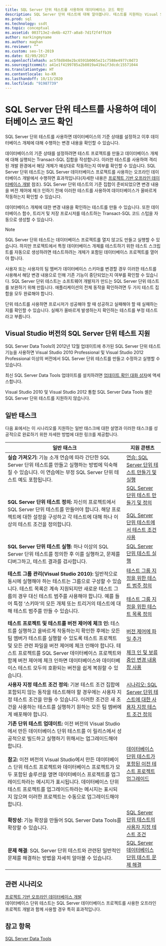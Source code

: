 ```yaml
---
title: SQL Server 단위 테스트를 사용하여 데이터베이스 코드 확인
description: SQL Server 단위 테스트에 대해 알아봅니다. 테스트를 지원하는 Visual Studio 버전을 확인하고 테스트를 사용하여 데이터베이스 코드를 확인하는 방법에 대한 리소스를 봅니다.
ms.prod: sql
ms.technology: ssdt
ms.topic: conceptual
ms.assetid: 003713e2-de6b-4277-a0a8-7d1f2f4ffb39
author: markingmyname
ms.author: maghan
ms.reviewer: “”
ms.custom: seo-lt-2019
ms.date: 02/09/2017
ms.openlocfilehash: ac5f8d848e2bc6591b0065e21c7588e4977c0d73
ms.sourcegitcommit: a41e1f4199785a2b8019a419a1f3dcdc15571044
ms.translationtype: HT
ms.contentlocale: ko-KR
ms.lasthandoff: 10/13/2020
ms.locfileid: "91987739"
---
```

# <a name="verifying-database-code-by-using-sql-server-unit-tests"></a>SQL Server 단위 테스트를 사용하여 데이터베이스 코드 확인

SQL Server 단위 테스트를 사용하면 데이터베이스의 기준 상태를 설정하고 이후 데이터베이스 개체에 대해 수행하는 변경 내용을 확인할 수 있습니다.  
  
데이터베이스의 기준 상태를 설정하려면 테스트 프로젝트를 만들고 데이터베이스 개체에 대해 실행되는 Transact\-SQL 집합을 작성합니다. 이러한 테스트를 사용하여 격리된 개발 환경에서 해당 개체가 예상대로 작동하는지 여부를 확인할 수 있습니다. SQL Server 단위 테스트는 SQL Server 데이터베이스 프로젝트를 사용하는 오프라인 데이터베이스 개발에서 수행하면 효과적입니다(자세한 내용은 [프로젝트 기반 오프라인 데이터베이스 개발](../ssdt/project-oriented-offline-database-development.md) 참조). SQL Server 단위 테스트의 기준 집합이 준비되었으면 변경 내용을 버전 제어에 체크 인하기 전에 이러한 테스트를 사용하여 데이터베이스가 올바르게 작동하는지 확인할 수 있습니다.  
  
데이터베이스 개체에 대한 변경 내용을 확인하는 테스트를 만들 수 있습니다. 또한 데이터베이스 함수, 트리거 및 저장 프로시저를 테스트하는 Transact\-SQL 코드 스텁을 자동으로 생성할 수 있습니다.  
  
> [!NOTE]  
> SQL Server 단위 테스트는 데이터베이스 프로젝트를 열지 않고도 만들고 실행할 수 있습니다. 하지만 프로젝트에서 특정 데이터베이스 개체를 테스트하기 위한 테스트 스크립트를 자동으로 생성하려면 테스트하려는 개체가 포함된 데이터베이스 프로젝트를 열어야 합니다.  
  
사용자 또는 사용자의 팀 멤버가 데이터베이스 스키마를 변경할 경우 이러한 테스트를 사용해서 해당 변경 내용으로 인해 기존 기능이 중단되었는지 여부를 확인할 수 있습니다. SQL Server 단위 테스트는 소프트웨어 개발자가 만드는 SQL Server 단위 테스트를 보완하기 위해 만듭니다. 애플리케이션의 전체 동작을 확인하려면 두 가지 테스트 집합을 모두 완료해야 합니다.  
  
단위 테스트를 사용하면 프로시저가 성공해야 할 때 성공하고 실패해야 할 때 실패하는지를 확인할 수 있습니다. 실패가 올바르게 발생하는지 확인하는 테스트를 부정 테스트라고 부릅니다.  
  
## <a name="visual-studio-editions-support-for-sql-server-unit-tests"></a>Visual Studio 버전의 SQL Server 단위 테스트 지원  
SQL Server Data Tools의 2012년 12월 업데이트에 추가된 SQL Server 단위 테스트 기능을 사용하면 Visual Studio 2010 Professional 및 Visual Studio 2012 Professional 이상의 버전에서 SQL Server 단위 테스트를 만들고 수정하고 실행할 수 있습니다.  
  
최신 SQL Server Data Tools 업데이트를 설치하려면 [업데이트 확인 대화 상자](../ssdt/check-for-updates-dialog-box.md)에 액세스합니다.  
  
Visual Studio 2010 및 Visual Studio 2012 통합 SQL Server Data Tools 셸은 SQL Server 단위 테스트를 지원하지 않습니다.  
  
## <a name="common-tasks"></a>일반 태스크  
다음 표에서는 이 시나리오를 지원하는 일반 태스크에 대한 설명과 이러한 태스크를 성공적으로 완료하기 위한 자세한 방법에 대한 링크를 제공합니다.  
  
|일반 태스크|지원 콘텐츠|  
|----------------|----------------------|  
|**실습 가져오기:** 기능 소개 연습에 따라 간단한 SQL Server 단위 테스트를 만들고 실행하는 방법에 익숙해질 수 있습니다. 이 연습에는 부정 SQL Server 단위 테스트 예도 포함됩니다.|[연습: SQL Server 단위 테스트 만들기 및 실행](../ssdt/walkthrough-creating-and-running-a-sql-server-unit-test.md)|  
|**SQL Server 단위 테스트 정의:** 자신의 프로젝트에서 SQL Server 단위 테스트를 만들어야 합니다. 해당 프로젝트에 대한 설정을 구성하고 각 테스트에 대해 하나 이상의 테스트 조건을 정의합니다.|[SQL Server 단위 테스트 만들기 및 정의](../ssdt/creating-and-defining-sql-server-unit-tests.md)<br /><br />[SQL Server 단위 테스트에서 테스트 조건 사용](../ssdt/using-test-conditions-in-sql-server-unit-tests.md)|  
|**SQL Server 단위 테스트 실행:** 하나 이상의 SQL Server 단위 테스트를 정의한 후 이를 실행하고, 문제를 디버그하고, 테스트 결과를 검사합니다.|[SQL Server 단위 테스트 실행](../ssdt/running-sql-server-unit-tests.md)|  
|**테스트 그룹 관리(Visual Studio 2010):** 일반적으로 동시에 실행해야 하는 테스트는 그룹으로 구성할 수 있습니다. 테스트 목록은 계속 지원되지만 새로운 테스트 그룹의 경우 대신 테스트 범주를 사용해야 합니다. 예를 들어 특정 ‘스키마’의 모든 개체 또는 트리거의 테스트에 대해 테스트 범주를 만들 수 있습니다.|[테스트 그룹 지정을 위한 테스트 범주 정의](/previous-versions/visualstudio/visual-studio-2010/dd286595(v=vs.100))<br /><br />[테스트 그룹 지정을 위한 테스트 목록 정의](/previous-versions/visualstudio/visual-studio-2010/dd286584(v=vs.100))|  
|**테스트 프로젝트 및 테스트를 버전 제어에 체크 인:** 테스트를 실행하고 올바르게 작동하는지 확인한 후에는 모든 팀 멤버가 테스트를 실행할 수 있도록 테스트 프로젝트 및 모든 관련 파일을 버전 제어에 체크 인해야 합니다. 테스트 프로젝트를 SQL Server 데이터베이스 프로젝트와 함께 버전 제어에 체크 인하면 데이터베이스와 데이터베이스 테스트 모두의 호환되는 버전을 쉽게 복원할 수 있습니다.|[버전 제어에 파일 추가](/previous-versions/visualstudio/visual-studio-2010/ms181374(v=vs.100))<br /><br />[체크 인 및 보류 중인 변경 내용 창 사용](/previous-versions/visualstudio/visual-studio-2010/ms245462(v=vs.100))|  
|**사용자 지정 테스트 조건 정의:** 기본 테스트 조건 집합에 포함되지 않는 동작을 테스트해야 할 경우에는 사용자 지정 테스트 조건을 만들 수 있습니다. 이러한 조건은 새 조건을 사용하는 테스트를 실행하기 원하는 모든 팀 멤버에게 배포해야 합니다.|[시나리오: SQL Server 단위 테스트에 대한 사용자 지정 테스트 조건 정의](/previous-versions/visualstudio/visual-studio-2010/dd193282(v=vs.100))|  
|**기존 단위 테스트 업데이트:** 이전 버전의 Visual Studio에서 만든 데이터베이스 단위 테스트를 이 릴리스에서 성공적으로 빌드하고 실행하기 위해서는 업그레이드해야 합니다.<br /><br />**참고:** 이전 버전의 Visual Studio에서 만든 데이터베이스 단위 테스트 프로젝트와 데이터베이스 프로젝트가 모두 포함된 솔루션을 열면 데이터베이스 프로젝트를 업그레이드하라는 메시지가 표시됩니다. 데이터베이스 단위 테스트 프로젝트를 업그레이드하라는 메시지는 표시되지 않으며 이러한 프로젝트는 수동으로 업그레이드해야 합니다.|[데이터베이스 단위 테스트가 포함된 이전 테스트 프로젝트 업그레이드](../ssdt/upgrade-an-older-test-project-containing-database-unit-tests.md)|  
|**확장성:** 기능 확장을 만들어 SQL Server Data Tools를 확장할 수 있습니다.|[SQL Server 단위 테스트의 사용자 지정 테스트 조건](../ssdt/custom-test-conditions-for-sql-server-unit-tests.md)|  
|**문제 해결**: SQL Server 단위 테스트와 관련된 일반적인 문제를 해결하는 방법을 자세히 알아볼 수 있습니다.|[SQL Server 데이터베이스 단위 테스트 문제 해결](../ssdt/troubleshooting-sql-server-database-unit-testing-issues.md)|  
  
## <a name="related-scenarios"></a>관련 시나리오  
[프로젝트 기반 오프라인 데이터베이스 개발](../ssdt/project-oriented-offline-database-development.md)  
데이터베이스 단위 테스트는 SQL Server 데이터베이스 프로젝트를 사용한 오프라인 프로젝트 개발과 함께 사용할 경우 특히 효과적입니다.  
  
## <a name="see-also"></a>참고 항목  
[SQL Server Data Tools](../ssdt/sql-server-data-tools.md)  
